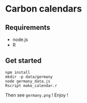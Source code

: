 # Carbon calendars

## Requirements

- node.js
- R

## Get started

```console
npm install
mkdir -p data/germany
node germany_data.js
Rscript make_calendar.r
```

Then see `germany.png` ! Enjoy !
